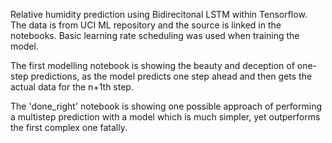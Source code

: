 Relative humidity prediction using Bidirecitonal LSTM within Tensorflow. The data is from UCI ML repository and the source is linked in the notebooks.
Basic learning rate scheduling was used when training the model.

The first modelling notebook is showing the beauty and deception of one-step predictions, as the model predicts one step ahead and then gets the actual data for the 
n+1th step.

The 'done_right' notebook is showing one possible approach of performing a multistep prediction with a model which is much simpler, yet outperforms the first complex one
fatally.
